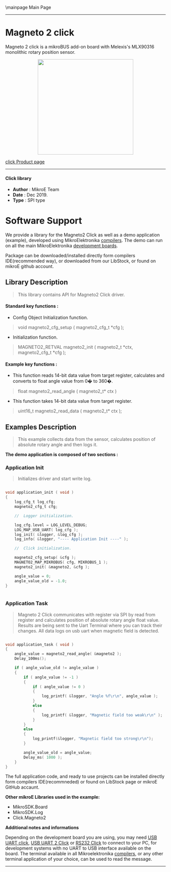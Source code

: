 \mainpage Main Page
 
 

---
# Magneto 2 click

Magneto 2 click is a mikroBUS add-on board with Melexis's MLX90316 monolithic
rotary position sensor. 

<p align="center">
  <img src="https://download.mikroe.com/images/click_for_ide/magneto2_click.png" height=300px>
</p>

[click Product page](<https://www.mikroe.com/magneto-2-click>)

---


#### Click library 

- **Author**        : MikroE Team
- **Date**          : Dec 2019.
- **Type**          : SPI type


# Software Support

We provide a library for the Magneto2 Click 
as well as a demo application (example), developed using MikroElektronika 
[compilers](https://shop.mikroe.com/compilers). 
The demo can run on all the main MikroElektronika [development boards](https://shop.mikroe.com/development-boards).

Package can be downloaded/installed directly form compilers IDE(recommended way), or downloaded from our LibStock, or found on mikroE github account. 

## Library Description

> This library contains API for Magneto2 Click driver.

#### Standard key functions :

- Config Object Initialization function.
> void magneto2_cfg_setup ( magneto2_cfg_t *cfg ); 
 
- Initialization function.
> MAGNETO2_RETVAL magneto2_init ( magneto2_t *ctx, magneto2_cfg_t *cfg );

#### Example key functions :

- This function reads 14-bit data value from target register,
  calculates and converts to float angle value from 0� to 360�.
> float magneto2_read_angle ( magneto2_t* ctx )
 
- This function takes 14-bit data value from target register.
> uint16_t magneto2_read_data ( magneto2_t* ctx );


## Examples Description
 
> This example collects data from the sensor, calculates position of absolute 
> rotary angle and then logs it.


**The demo application is composed of two sections :**

### Application Init 

> Initializes driver and start write log.


```c

void application_init ( void )
{
    log_cfg_t log_cfg;
    magneto2_cfg_t cfg;

    //  Logger initialization.

    log_cfg.level = LOG_LEVEL_DEBUG;
    LOG_MAP_USB_UART( log_cfg );
    log_init( &logger, &log_cfg );
    log_info( &logger, "---- Application Init ----" );

    //  Click initialization.

    magneto2_cfg_setup( &cfg );
    MAGNETO2_MAP_MIKROBUS( cfg, MIKROBUS_1 );
    magneto2_init( &magneto2, &cfg );

    angle_value = 0;
    angle_value_old = -1.0;
}
  
```

### Application Task

> Magneto 2 Click communicates with register via SPI by read from register
> and calculates position of absolute rotary angle float value.
> Results are being sent to the Uart Terminal where you can track their changes.
> All data logs on usb uart when magnetic field is detected.


```c

void application_task ( void )
{
    angle_value = magneto2_read_angle( &magneto2 );
    Delay_100ms();

    if ( angle_value_old != angle_value )
    {
        if ( angle_value != -1 )
        {
            if ( angle_value != 0 )
            {
                log_printf( &logger, "Angle %f\r\n", angle_value );
            }
            else
            {
                log_printf( &logger, "Magnetic field too weak\r\n" );
            }
        }
        else
        {
            log_printf(&logger, "Magnetic field too strong\r\n");
        }

        angle_value_old = angle_value;
        Delay_ms( 1000 );
    }
}  

```


The full application code, and ready to use projects can be  installed directly form compilers IDE(recommneded) or found on LibStock page or mikroE GitHub accaunt.

**Other mikroE Libraries used in the example:** 

- MikroSDK.Board
- MikroSDK.Log
- Click.Magneto2

**Additional notes and informations**

Depending on the development board you are using, you may need 
[USB UART click](https://shop.mikroe.com/usb-uart-click), 
[USB UART 2 Click](https://shop.mikroe.com/usb-uart-2-click) or 
[RS232 Click](https://shop.mikroe.com/rs232-click) to connect to your PC, for 
development systems with no UART to USB interface available on the board. The 
terminal available in all Mikroelektronika 
[compilers](https://shop.mikroe.com/compilers), or any other terminal application 
of your choice, can be used to read the message.



---
